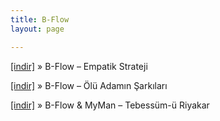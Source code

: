 ```yaml
---
title: B-Flow
layout: page

---
```

<a href="https://cloud.mail.ru/public/bbc2778717b3/B-Flow%20-%20Empatik%20Strateji" target="_blank">[indir]</a>  »  B-Flow &#8211; Empatik Strateji

<a href="https://cloud.mail.ru/public/d449d6cf6f48/B-Flow%20-%20%C3%96l%C3%BC%20Adam%C4%B1n%20%C5%9Eark%C4%B1lar%C4%B1" target="_blank">[indir]</a>  »  B-Flow &#8211; Ölü Adamın Şarkıları

<a href="https://cloud.mail.ru/public/6258efeeda48/B-Flow%20%26%20MyMan%20-%20Tebess%C3%BCm-%C3%BC%20Riyakar" target="_blank">[indir]</a>  »  B-Flow & MyMan &#8211; Tebessüm-ü Riyakar
